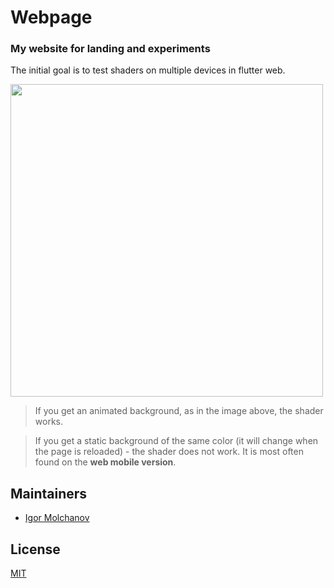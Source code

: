 # Webpage
### My website for landing and experiments

The initial goal is to test shaders on multiple devices in flutter web.


<img src=".github/pictures/example.gif" width=500>


> If you get an animated background, as in the image above, the shader works.

> If you get a static background of the same color (it will change when the page is reloaded) - the shader does not work. It is most often found on the **web mobile version**.


## Maintainers

- [Igor Molchanov](https://github.com/meg4cyberc4t)

## License

[MIT](https://opensource.org/licenses/MIT)